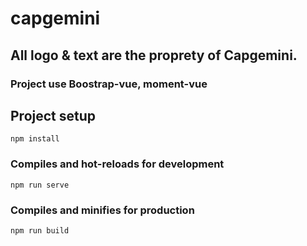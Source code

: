# capgemini
## All logo & text are the proprety of Capgemini.

### Project use Boostrap-vue, moment-vue


## Project setup
```
npm install
```

### Compiles and hot-reloads for development
```
npm run serve
```

### Compiles and minifies for production
```
npm run build
```


